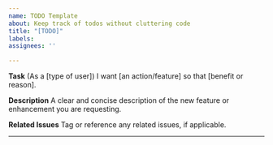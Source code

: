 ```yaml
---
name: TODO Template
about: Keep track of todos without cluttering code
title: "[TODO]"
labels: 
assignees: ''

---
```


**Task**
(As a [type of user]) I want [an action/feature] so that [benefit or reason].

**Description**
A clear and concise description of the new feature or enhancement you are requesting.

**Related Issues**
Tag or reference any related issues, if applicable.

---
